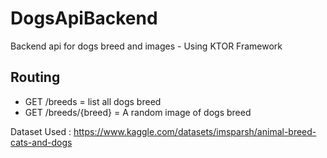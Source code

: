 # DogsApiBackend
Backend api for dogs breed and images - Using KTOR Framework

## Routing
- GET /breeds = list all dogs breed
- GET /breeds/{breed} = A random image of dogs breed


Dataset Used : https://www.kaggle.com/datasets/imsparsh/animal-breed-cats-and-dogs
